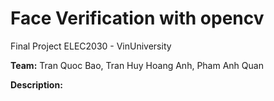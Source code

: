 # Face Verification with opencv
Final Project ELEC2030 - VinUniversity

**Team:** Tran Quoc Bao, Tran Huy Hoang Anh, Pham Anh Quan

**Description:** 
